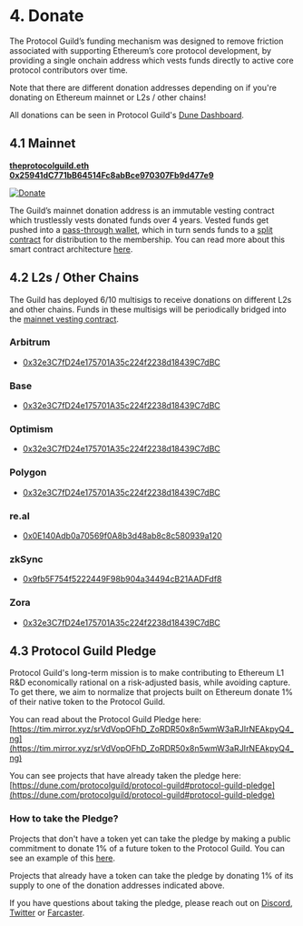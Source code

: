 # 4. Donate

The Protocol Guild’s funding mechanism was designed to remove friction associated with supporting Ethereum’s core protocol development, by providing a single onchain address which vests funds directly to active core protocol contributors over time. 

Note that there are different donation addresses depending on if you're donating on Ethereum mainnet or L2s / other chains!

All donations can be seen in Protocol Guild's [Dune Dashboard](https://dune.com/protocolguild/protocol-guild). 

## 4.1 Mainnet

<b>[theprotocolguild.eth](https://app.splits.org/accounts/0x25941dc771bb64514fc8abbce970307fb9d477e9)<br>
[0x25941dC771bB64514Fc8abBce970307Fb9d477e9](https://app.splits.org/accounts/0x25941dc771bb64514fc8abbce970307fb9d477e9)</b>

[![Donate](https://github.com/cheeky-gorilla/documentation/assets/76262359/5b690222-f61c-4f6d-9dfd-d3b4972fd4aa)](https://app.splits.org/accounts/0x25941dc771bb64514fc8abbce970307fb9d477e9)

The Guild’s mainnet donation address is an immutable vesting contract which trustlessly vests donated funds over 4 years. Vested funds get pushed into a [pass-through wallet](https://app.splits.org/accounts/0x25941dc771bb64514fc8abbce970307fb9d477e9/), which in turn sends funds to a [split contract](https://app.splits.org/accounts/0xd4ad8daba9ee5ef16bb931d1cbe63fb9e102ec10/) for distribution to the membership. You can read more about this smart contract architecture [here](https://protocol-guild.readthedocs.io/en/latest/03-onchain-architecture.html). 

## 4.2 L2s / Other Chains

The Guild has deployed 6/10 multisigs to receive donations on different L2s and other chains. Funds in these multisigs will be periodically bridged into the [mainnet vesting contract](https://app.splits.org/accounts/0x25941dc771bb64514fc8abbce970307fb9d477e9). 

### Arbitrum
- [0x32e3C7fD24e175701A35c224f2238d18439C7dBC](https://app.safe.global/balances?safe=arb1:0x32e3C7fD24e175701A35c224f2238d18439C7dBC)

### Base
- [0x32e3C7fD24e175701A35c224f2238d18439C7dBC](https://app.safe.global/balances?safe=base:0x32e3C7fD24e175701A35c224f2238d18439C7dBC)

### Optimism
- [0x32e3C7fD24e175701A35c224f2238d18439C7dBC](https://app.safe.global/balances?safe=oeth:0x32e3C7fD24e175701A35c224f2238d18439C7dBC)

### Polygon
- [0x32e3C7fD24e175701A35c224f2238d18439C7dBC](https://app.safe.global/balances?safe=matic:0x32e3C7fD24e175701A35c224f2238d18439C7dBC)

### re.al
- [0x0E140Adb0a70569f0A8b3d48ab8c8c580939a120](https://safe.re.al/balances?safe=re-al%3A0x0E140Adb0a70569f0A8b3d48ab8c8c580939a120)

### zkSync
- [0x9fb5F754f5222449F98b904a34494cB21AADFdf8](https://app.safe.global/balances?safe=zksync:0x9fb5F754f5222449F98b904a34494cB21AADFdf8)

### Zora
- [0x32e3C7fD24e175701A35c224f2238d18439C7dBC](https://safe.optimism.io/balances?safe=zora:0x32e3C7fD24e175701A35c224f2238d18439C7dBC)

## 4.3 Protocol Guild Pledge

Protocol Guild's long-term mission is to make contributing to Ethereum L1 R&D economically rational on a risk-adjusted basis, while avoiding capture. To get there, we aim to normalize that projects built on Ethereum donate 1% of their native token to the Protocol Guild. 

You can read about the Protocol Guild Pledge here: 
[https://tim.mirror.xyz/srVdVopOFhD_ZoRDR50x8n5wmW3aRJIrNEAkpyQ4_ng](https://tim.mirror.xyz/srVdVopOFhD_ZoRDR50x8n5wmW3aRJIrNEAkpyQ4_ng)

You can see projects that have already taken the pledge here: 
[https://dune.com/protocolguild/protocol-guild#protocol-guild-pledge](https://dune.com/protocolguild/protocol-guild#protocol-guild-pledge)

### How to take the Pledge?

Projects that don't have a token yet can take the pledge by making a public commitment to donate 1% of a future token to the Protocol Guild. You can see an example of this [here](https://x.com/taikoxyz/status/1755609928167981330).

Projects that already have a token can take the pledge by donating 1% of its supply to one of the donation addresses indicated above. 

If you have questions about taking the pledge, please reach out on [Discord](https://discord.com/invite/HaUhXYsMyC), [Twitter](https://x.com/ProtocolGuild) or [Farcaster](https://warpcast.com/protocolguild).
